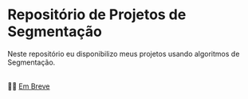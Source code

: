 # **Repositório de Projetos de Segmentação**

Neste repositório eu disponibilizo meus projetos usando algoritmos de Segmentação.
<br>
<br>

👨‍💻 [Em Breve](https://github.com/wagnermoraesjr/Projetos_Ciencia_de_Dados#projetos_ciencia_de_dados)
